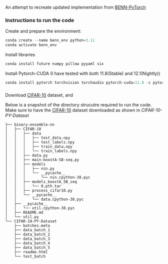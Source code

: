 An attempt to recreate updated implementation from [BENN-PyTorch](https://github.com/XinDongol/BENN-PyTorch/tree/master)

### Instructions to run the code

Create and prepare the environment:

```python
conda create --name benn_env python=3.11
conda activate benn_env
```
Install libraries

```python
conda install future numpy pillow pyyaml six
```

Install Pytorch-CUDA (I have tested with both 11.8(Stable) and 12.1(Nightly))

```python
conda install pytorch torchvision torchaudio pytorch-cuda=11.8 -c pytorch -c nvidia
```

###

Download [CIFAR-10](https://www.cs.toronto.edu/~kriz/cifar.html) dataset, and 

Below is a snapshot of the directory strucutre required to run the code. Make sure to have the [CIFAR-10](https://www.cs.toronto.edu/~kriz/cifar.html) dataset downloaded as shown in *CIFAR-10-PY-Dataset*
```
├── binary-ensemble-nn
│   ├── CIFAR-10
│   │   ├── data
│   │   │   ├── test_data.npy
│   │   │   ├── test_labels.npy
│   │   │   ├── train_data.npy
│   │   │   └── train_labels.npy
│   │   ├── data.py
│   │   ├── main-boostA-SB-seq.py
│   │   ├── models
│   │   │   ├── nin.py
│   │   │   └── __pycache__
│   │   │       └── nin.cpython-38.pyc
│   │   ├── models_boostA_SB_seq
│   │   │   └── 0.pth.tar
│   │   ├── process_cifar10.py
│   │   └── __pycache__
│   │       └── data.cpython-38.pyc
│   ├── __pycache__
│   │   └── util.cpython-38.pyc
│   ├── README.md
│   └── util.py
└── CIFAR-10-PY-Dataset
    ├── batches.meta
    ├── data_batch_1
    ├── data_batch_2
    ├── data_batch_3
    ├── data_batch_4
    ├── data_batch_5
    ├── readme.html
    └── test_batch
```
